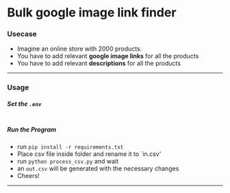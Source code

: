 # Bulk google image link finder

### Usecase
- Imagine an online store with 2000 products.
- You have to add relevant **google image links** for all the products
- You have to add relevant **descriptions** for all the products
___
### Usage

##### Set the `.env`
```

```

##### Run the Program
- run `pip install -r requirements.txt`
- Place csv file inside folder and rename it to `in.csv'
- run `python process_csv.py` and wait
- an `out.csv` will be generated with the necessary changes
- Cheers!
___
